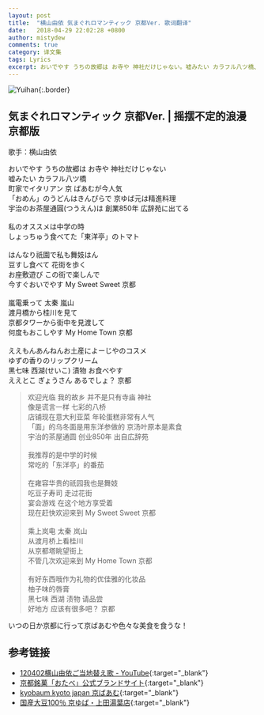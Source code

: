 ```yaml
---
layout: post
title:  "横山由依 気まぐれロマンティック 京都Ver. 歌词翻译"
date:   2018-04-29 22:02:28 +0800
author: mistydew
comments: true
category: 译文集
tags: Lyrics
excerpt: おいでやす うちの故郷は お寺や 神社だけじゃない。嘘みたい カラフル八ツ橋、町家でイタリアン 京 ばあむが今人気。
---
```

![Yuihan](https://mistydew.github.io/assets/images/cover/misc/Yuihan.jpg){:.border}

## 気まぐれロマンティック 京都Ver. | 摇摆不定的浪漫 京都版

歌手：横山由依

<div class="lyric-original">
<p>
おいでやす うちの故郷は お寺や 神社だけじゃない<br>
嘘みたい カラフル八ツ橋<br>
町家でイタリアン 京 ばあむが今人気<br>
「おめん」のうどんはきんぴらで 京ゆば元は精進料理<br>
宇治のお茶屋通圓(つうえん)は 創業850年 広辞苑に出てる<br>
<br>
私のオススメは中学の時<br>
しょっちゅう食べてた「東洋亭」のトマト<br>
<br>
はんなり祇園で私も舞妓はん<br>
豆すし食べて 花街を歩く<br>
お座敷遊び この街で楽しんで<br>
今すぐおいでやす My Sweet Sweet 京都<br>
<br>
嵐電乗って 太秦 嵐山<br>
渡月橋から桂川を見て<br>
京都タワーから街中を見渡して<br>
何度もおこしやす My Home Town 京都<br>
<br>
ええもんあんねんお土産によーじやのコスメ<br>
ゆずの香りのリップクリーム<br>
黑七味 西湖(せいこ) 漬物 お食べやす<br>
ええとこ ぎょうさん あるでしょ？ 京都
</p>
</div>

<div class="lyric-translation">
<blockquote>
欢迎光临 我的故乡 并不是只有寺庙 神社<br>
像是谎言一样 七彩的八桥<br>
店铺现在意大利亚菜 年轮蛋糕非常有人气<br>
「面」的乌冬面是用东洋参做的 京汤叶原本是素食<br>
宇治的茶屋通圆 创业850年 出自広辞苑<br>
<br>
我推荐的是中学的时候<br>
常吃的「东洋亭」的番茄<br>
<br>
在雍容华贵的祇园我也是舞妓<br>
吃豆子寿司 走过花街<br>
宴会游戏 在这个地方享受着<br>
现在赶快欢迎来到 My Sweet Sweet 京都<br>
<br>
乘上岚电 太秦 岚山<br>
从渡月桥上看桂川<br>
从京都塔眺望街上<br>
不管几次欢迎来到 My Home Town 京都<br>
<br>
有好东西哦作为礼物的优佳雅的化妆品<br>
柚子味的唇膏<br>
黑七味 西湖 渍物 请品尝<br>
好地方 应该有很多吧？ 京都
</blockquote>
</div>

いつの日か京都に行って京ばあむや色々な美食を食うな！

## 参考链接

* [120402横山由依ご当地替え歌 - YouTube](https://youtu.be/G4ngewwE50w){:target="_blank"}
* [京都銘菓「おたべ」公式ブランドサイト](http://otabe.kyoto.jp){:target="_blank"}
* [kyobaum kyoto japan 京ばあむ](http://kyobaum.shop){:target="_blank"}
* [国産大豆100％ 京ゆば・上田湯葉店](http://www.ueda-yuba.co.jp){:target="_blank"}
